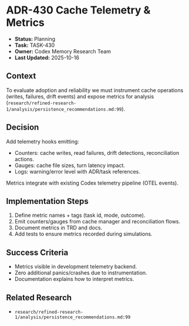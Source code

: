 # ADR-430 Cache Telemetry & Metrics

- **Status:** Planning
- **Task:** TASK-430
- **Owner:** Codex Memory Research Team
- **Last Updated:** 2025-10-16

## Context
To evaluate adoption and reliability we must instrument cache operations (writes, failures, drift events) and expose metrics for analysis (`research/refined-research-1/analysis/persistence_recommendations.md:99`).

## Decision
Add telemetry hooks emitting:
- Counters: cache writes, read failures, drift detections, reconciliation actions.
- Gauges: cache file sizes, turn latency impact.
- Logs: warning/error level with ADR/task references.

Metrics integrate with existing Codex telemetry pipeline (OTEL events).

## Implementation Steps
1. Define metric names + tags (task id, mode, outcome).
2. Emit counters/gauges from cache manager and reconciliation flows.
3. Document metrics in TRD and docs.
4. Add tests to ensure metrics recorded during simulations.

## Success Criteria
- Metrics visible in development telemetry backend.
- Zero additional panics/crashes due to instrumentation.
- Documentation explains how to interpret metrics.

## Related Research
- `research/refined-research-1/analysis/persistence_recommendations.md:99`
